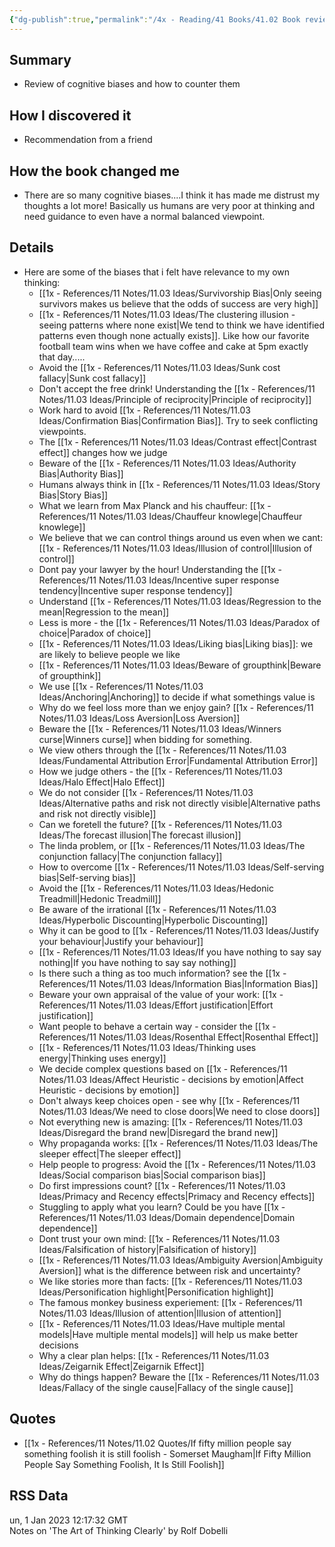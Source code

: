 ```yaml
---
{"dg-publish":true,"permalink":"/4x - Reading/41 Books/41.02 Book reviews/The Art of Thinking Clearly by Rolf Dobelli/","title":"The Art of Thinking Clearly by Rolf Dobelli","noteIcon":""}
---
```



## Summary
- Review of cognitive biases and how to counter them

## How I discovered it
- Recommendation from a friend

## How the book changed me
- There are so many cognitive biases....I think it has made me distrust my thoughts a lot more! Basically us humans are very poor at thinking and need guidance to even have a normal balanced viewpoint.

## Details
- Here are some of the biases that i felt have relevance to my own thinking:
	- [[1x - References/11 Notes/11.03 Ideas/Survivorship Bias\|Only seeing survivors makes us believe that the odds of success are very high]]
	- [[1x - References/11 Notes/11.03 Ideas/The clustering illusion - seeing patterns where none exist\|We tend to think we have identified patterns even though none actually exists]]. Like how our favorite football team wins when we have coffee and cake at 5pm exactly that day.....
	- Avoid the [[1x - References/11 Notes/11.03 Ideas/Sunk cost fallacy\|Sunk cost fallacy]]
	- Don't accept the free drink! Understanding the [[1x - References/11 Notes/11.03 Ideas/Principle of reciprocity\|Principle of reciprocity]]
	- Work hard to avoid [[1x - References/11 Notes/11.03 Ideas/Confirmation Bias\|Confirmation Bias]]. Try to seek conflicting viewpoints.
	- The [[1x - References/11 Notes/11.03 Ideas/Contrast effect\|Contrast effect]] changes how we judge
	- Beware of the [[1x - References/11 Notes/11.03 Ideas/Authority Bias\|Authority Bias]]
	- Humans always think in [[1x - References/11 Notes/11.03 Ideas/Story Bias\|Story Bias]]
	- What we learn from Max Planck and his chauffeur: [[1x - References/11 Notes/11.03 Ideas/Chauffeur knowlege\|Chauffeur knowlege]]
	- We believe that we can control things around us even when we cant: [[1x - References/11 Notes/11.03 Ideas/Illusion of control\|Illusion of control]]
	- Dont pay your lawyer by the hour! Understanding the [[1x - References/11 Notes/11.03 Ideas/Incentive super response tendency\|Incentive super response tendency]]
	- Understand [[1x - References/11 Notes/11.03 Ideas/Regression to the mean\|Regression to the mean]]
	- Less is more - the [[1x - References/11 Notes/11.03 Ideas/Paradox of choice\|Paradox of choice]]
	- [[1x - References/11 Notes/11.03 Ideas/Liking bias\|Liking bias]]: we are likely to believe people we like
	- [[1x - References/11 Notes/11.03 Ideas/Beware of groupthink\|Beware of groupthink]]
	- We use [[1x - References/11 Notes/11.03 Ideas/Anchoring\|Anchoring]] to decide if what somethings value is
	- Why do we feel loss more than we enjoy gain? [[1x - References/11 Notes/11.03 Ideas/Loss Aversion\|Loss Aversion]]
	- Beware the [[1x - References/11 Notes/11.03 Ideas/Winners curse\|Winners curse]] when bidding for something.
	- We view others through the [[1x - References/11 Notes/11.03 Ideas/Fundamental Attribution Error\|Fundamental Attribution Error]]
	- How we judge others - the [[1x - References/11 Notes/11.03 Ideas/Halo Effect\|Halo Effect]]
	- We do not consider [[1x - References/11 Notes/11.03 Ideas/Alternative paths and risk not directly visible\|Alternative paths and risk not directly visible]]
	- Can we foretell the future? [[1x - References/11 Notes/11.03 Ideas/The forecast illusion\|The forecast illusion]]
	- The linda problem, or [[1x - References/11 Notes/11.03 Ideas/The conjunction fallacy\|The conjunction fallacy]]
	- How to overcome [[1x - References/11 Notes/11.03 Ideas/Self-serving bias\|Self-serving bias]]
	- Avoid the [[1x - References/11 Notes/11.03 Ideas/Hedonic Treadmill\|Hedonic Treadmill]]
	- Be aware of the irrational [[1x - References/11 Notes/11.03 Ideas/Hyperbolic Discounting\|Hyperbolic Discounting]]
	- Why it can be good to [[1x - References/11 Notes/11.03 Ideas/Justify your behaviour\|Justify your behaviour]]
	- [[1x - References/11 Notes/11.03 Ideas/If you have nothing to say say nothing\|If you have nothing to say say nothing]]
	- Is there such a thing as too much information? see the [[1x - References/11 Notes/11.03 Ideas/Information Bias\|Information Bias]]
	- Beware your own appraisal of the value of your work: [[1x - References/11 Notes/11.03 Ideas/Effort justification\|Effort justification]]
	- Want people to behave a certain way - consider the [[1x - References/11 Notes/11.03 Ideas/Rosenthal Effect\|Rosenthal Effect]]
	- [[1x - References/11 Notes/11.03 Ideas/Thinking uses energy\|Thinking uses energy]]
	- We decide complex questions based on [[1x - References/11 Notes/11.03 Ideas/Affect Heuristic - decisions by emotion\|Affect Heuristic - decisions by emotion]]
	- Don't always keep choices open - see why [[1x - References/11 Notes/11.03 Ideas/We need to close doors\|We need to close doors]]
	- Not everything new is amazing: [[1x - References/11 Notes/11.03 Ideas/Disregard the brand new\|Disregard the brand new]]
	- Why propaganda works: [[1x - References/11 Notes/11.03 Ideas/The sleeper effect\|The sleeper effect]]
	- Help people to progress: Avoid the [[1x - References/11 Notes/11.03 Ideas/Social comparison bias\|Social comparison bias]]
	- Do first impressions count? [[1x - References/11 Notes/11.03 Ideas/Primacy and Recency effects\|Primacy and Recency effects]]
	- Stuggling to apply what you learn? Could be you have [[1x - References/11 Notes/11.03 Ideas/Domain dependence\|Domain dependence]]
	- Dont trust your own mind: [[1x - References/11 Notes/11.03 Ideas/Falsification of history\|Falsification of history]]
	- [[1x - References/11 Notes/11.03 Ideas/Ambiguity Aversion\|Ambiguity Aversion]] what is the difference between risk and uncertainty?
	- We like stories more than facts: [[1x - References/11 Notes/11.03 Ideas/Personification highlight\|Personification highlight]]
	- The famous monkey business experiement: [[1x - References/11 Notes/11.03 Ideas/Illusion of attention\|Illusion of attention]]
	- [[1x - References/11 Notes/11.03 Ideas/Have multiple mental models\|Have multiple mental models]] will help us make better decisions
	- Why a clear plan helps: [[1x - References/11 Notes/11.03 Ideas/Zeigarnik Effect\|Zeigarnik Effect]]
	-  Why do things happen? Beware the [[1x - References/11 Notes/11.03 Ideas/Fallacy of the single cause\|Fallacy of the single cause]]


## Quotes
- [[1x - References/11 Notes/11.02 Quotes/If fifty million people say something foolish it is still foolish - Somerset Maugham\|If Fifty Million People Say Something Foolish, It Is Still Foolish]]

## RSS Data
<div class='date'>un, 1 Jan 2023 12:17:32 GMT</div>
<div class='description'>Notes on 'The Art of Thinking Clearly' by Rolf Dobelli</div>